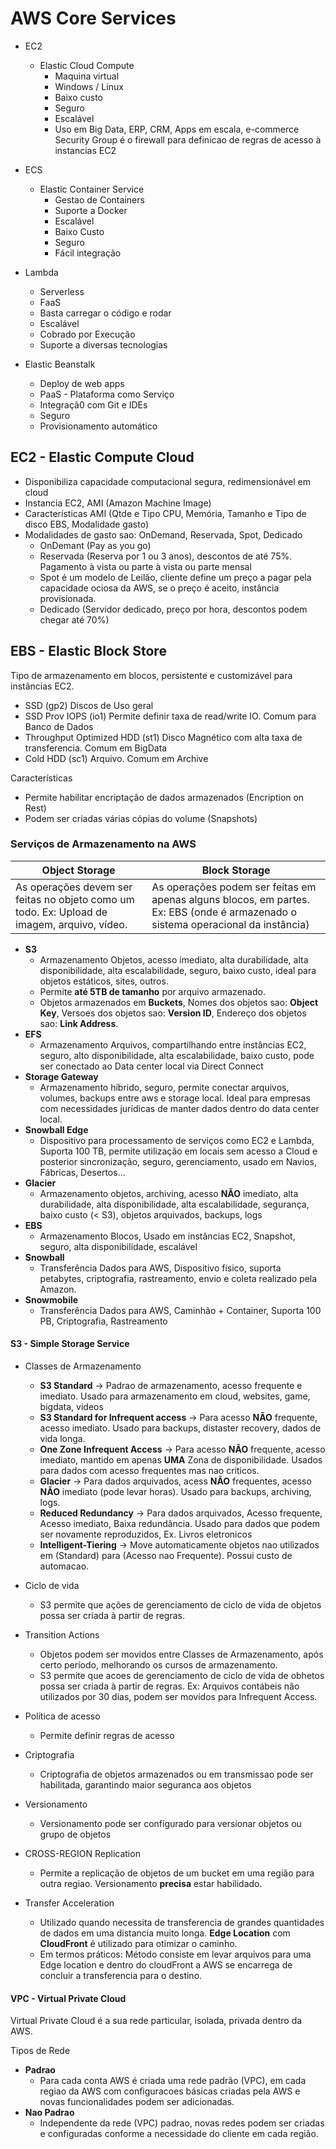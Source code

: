 # AWS Core Services

- EC2
  - Elastic Cloud Compute
    - Maquina virtual
    - Windows / Linux
    - Baixo custo
    - Seguro
    - Escalável
    - Uso em Big Data, ERP, CRM, Apps em escala, e-commerce
  Security Group é o firewall para definicao de regras de acesso à instancias EC2

- ECS
  - Elastic Container Service
    - Gestao de Containers
    - Suporte a Docker
    - Escalável
    - Baixo Custo
    - Seguro
    - Fácil integração

- Lambda
  - Serverless
  - FaaS
  - Basta carregar o código e rodar
  - Escalável
  - Cobrado por Execução
  - Suporte a diversas tecnologias

- Elastic Beanstalk
  - Deploy de web apps
  - PaaS - Plataforma como Serviço
  - Integraçã0 com Git e IDEs
  - Seguro
  - Provisionamento automático

## EC2 - Elastic Compute Cloud
- Disponibiliza capacidade computacional segura, redimensionável em cloud
- Instancia EC2, AMI (Amazon Machine Image)
- Características AMI (Qtde e Tipo CPU, Memória, Tamanho e Tipo de disco EBS, Modalidade gasto)
- Modalidades de gasto sao: OnDemand, Reservada, Spot, Dedicado
  - OnDemant (Pay as you go)
  - Reservada (Reserva por 1 ou 3 anos), descontos de até 75%. Pagamento à vista ou parte à vista ou parte mensal
  - Spot é um modelo de Leilão, cliente define um preço a pagar pela capacidade ociosa da AWS, se o preço é aceito, instância provisionada. 
  - Dedicado (Servidor dedicado, preço por hora, descontos podem chegar até 70%)

## EBS - Elastic Block Store
  Tipo de armazenamento em blocos, persistente e customizável para instâncias EC2.
  - SSD (gp2) Discos de Uso geral
  - SSD Prov IOPS (io1) Permite definir taxa de read/write IO. Comum para Banco de Dados
  - Throughput Optimized HDD (st1) Disco Magnético com alta taxa de transferencia. Comum em BigData
  - Cold HDD (sc1) Arquivo. Comum em Archive

  Características
  - Permite habilitar encriptação de dados armazenados (Encription on Rest)
  - Podem ser criadas várias cópias do volume (Snapshots)

### Serviços de Armazenamento na AWS

| Object Storage                                                                                 | Block Storage                                                                                                                      |
|------------------------------------------------------------------------------------------------|------------------------------------------------------------------------------------------------------------------------------------|
| As operações devem ser feitas  no objeto como um todo.  Ex: Upload de imagem, arquivo, vídeo.  | As operações podem ser feitas  em apenas alguns blocos, em partes.  Ex: EBS (onde é armazenado o sistema operacional da instância) |

  - **S3**
    - Armazenamento Objetos, acesso imediato, alta durabilidade, alta disponibilidade, alta escalabilidade, seguro, baixo custo, ideal para objetos estáticos, sites, outros.
    - Permite **até 5TB de tamanho** por arquivo armazenado.
    - Objetos armazenados em **Buckets**, Nomes dos objetos sao: **Object Key**, Versoes dos objetos sao: **Version ID**, Endereço dos objetos sao: **Link Address**.
  - **EFS**
    - Armazenamento Arquivos, compartilhando entre instâncias EC2, seguro, alto disponibilidade, alta escalabilidade, baixo custo, pode ser conectado ao Data center local via Direct Connect
  - **Storage Gateway**
    - Armazenamento híbrido, seguro, permite conectar arquivos, volumes, backups entre aws e storage local. Ideal para empresas com necessidades jurídicas de manter dados dentro do data center local.
  - **Snowball Edge**
    - Dispositivo para processamento de serviços como EC2 e Lambda, Suporta 100 TB, permite utilização em locais sem acesso a Cloud e posterior sincronização, seguro, gerenciamento, usado em Navios, Fábricas, Desertos...
  - **Glacier**
    - Armazenamento objetos, archiving, acesso **NÃO** imediato, alta durabilidade, alta disponibilidade, alta escalabilidade, segurança, baixo custo (< S3), objetos arquivados, backups, logs
  - **EBS**
    - Armazenamento Blocos, Usado em instâncias EC2, Snapshot, seguro, alta disponibilidade, escalável
  - **Snowball**
    - Transferência Dados para AWS, Dispositivo físico, suporta petabytes, criptografia, rastreamento, envio e coleta realizado pela Amazon.
  - **Snowmobile**
    - Transferência Dados para AWS, Caminhão + Container, Suporta 100 PB, Criptografia, Rastreamento

#### S3 - Simple Storage Service
- Classes de Armazenamento
  - **S3 Standard** -> Padrao de armazenamento, acesso frequente e imediato. Usado para armazenamento em cloud, websites, game, bigdata, videos
  - **S3 Standard for Infrequent access** -> Para acesso **NÃO** frequente, acesso imediato. Usado para backups, distaster recovery, dados de vida longa.
  - **One Zone Infrequent Access** -> Para acesso **NÃO** frequente, acesso imediato, mantido em apenas **UMA** Zona de disponibilidade. Usados para dados com acesso frequentes mas nao críticos.
  - **Glacier** -> Para dados arquivados, acess **NÃO** frequentes, acesso **NÃO** imediato (pode levar horas). Usado para backups, archiving, logs.
  - **Reduced Redundancy** -> Para dados arquivados, Acesso frequente, Acesso imediato, Baixa redundância. Usado para dados que podem ser novamente reproduzidos, Ex. Livros eletronicos
  - **Intelligent-Tiering** -> Move automaticamente objetos nao utilizados em (Standard) para (Acesso nao Frequente). Possui custo de automacao.

- Ciclo de vida
  - S3 permite que ações de gerenciamento de ciclo de vida de objetos possa ser criada à partir de regras.
- Transition Actions
  - Objetos podem ser movidos entre Classes de Armazenamento, após certo período, melhorando os cursos de armazenamento.
  - S3 permite que acoes de gerenciamento de ciclo de vida de obhetos possa ser criada à partir de regras. Ex: Arquivos contábeis não utilizados por 30 dias, podem ser movidos para Infrequent Access.
- Política de acesso
  - Permite definir regras de acesso
- Criptografia
  - Criptografia de objetos armazenados ou em transmissao pode ser habilitada, garantindo maior seguranca aos objetos
- Versionamento
  - Versionamento pode ser configurado para versionar objetos ou grupo de objetos
- CROSS-REGION Replication
  - Permite a replicação de objetos de um bucket em uma região para outra regiao. Versionamento **precisa** estar habilidado.
- Transfer Acceleration
  - Utilizado quando necessita de transferencia de grandes quantidades de dados em uma distancia muito longa. **Edge Location** com **CloudFront** é utilizado para otimizar o caminho. 
  - Em termos práticos: Método consiste em levar arquivos para uma Edge location e dentro do cloudFront a AWS se encarrega de concluir a transferencia para o destino.

#### VPC - Virtual Private Cloud
Virtual Private Cloud é a sua rede particular, isolada, privada dentro da AWS.

Tipos de Rede
  - **Padrao** 
    - Para cada conta AWS é criada uma rede padrão (VPC), em cada regiao da AWS com configuracoes básicas criadas pela AWS e novas funcionalidades podem ser adicionadas.
  - **Nao Padrao**
    - Independente da rede (VPC) padrao, novas redes podem ser criadas e configuradas conforme a necessidade do cliente em cada região.
